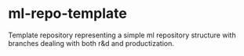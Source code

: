 # ml-repo-template
Template repository representing a simple ml repository structure with branches dealing with both r&amp;d and productization.
